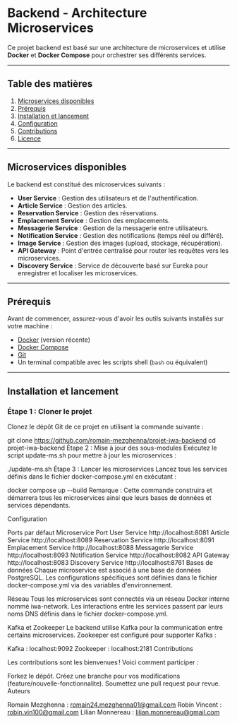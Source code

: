 # **Backend - Architecture Microservices**

Ce projet backend est basé sur une architecture de microservices et utilise **Docker** et **Docker Compose** pour orchestrer ses différents services.

---

## **Table des matières**
1. [Microservices disponibles](#microservices-disponibles)
2. [Prérequis](#prérequis)
3. [Installation et lancement](#installation-et-lancement)
4. [Configuration](#configuration)
5. [Contributions](#contributions)
6. [Licence](#licence)

---

## **Microservices disponibles**

Le backend est constitué des microservices suivants :

- **User Service** : Gestion des utilisateurs et de l'authentification.
- **Article Service** : Gestion des articles.
- **Reservation Service** : Gestion des réservations.
- **Emplacement Service** : Gestion des emplacements.
- **Messagerie Service** : Gestion de la messagerie entre utilisateurs.
- **Notification Service** : Gestion des notifications (temps réel ou différé).
- **Image Service** : Gestion des images (upload, stockage, récupération).
- **API Gateway** : Point d'entrée centralisé pour router les requêtes vers les microservices.
- **Discovery Service** : Service de découverte basé sur Eureka pour enregistrer et localiser les microservices.

---

## **Prérequis**

Avant de commencer, assurez-vous d'avoir les outils suivants installés sur votre machine :

- [Docker](https://www.docker.com/) (version récente)
- [Docker Compose](https://docs.docker.com/compose/)
- [Git](https://git-scm.com/)
- Un terminal compatible avec les scripts shell (`bash` ou équivalent)

---

## **Installation et lancement**

### **Étape 1 : Cloner le projet**
Clonez le dépôt Git de ce projet en utilisant la commande suivante :

git clone https://github.com/romain-mezghenna/projet-iwa-backend
cd projet-iwa-backend
Étape 2 : Mise à jour des sous-modules
Exécutez le script update-ms.sh pour mettre à jour les microservices :

./update-ms.sh
Étape 3 : Lancer les microservices
Lancez tous les services définis dans le fichier docker-compose.yml en exécutant :

docker compose up --build
Remarque : Cette commande construira et démarrera tous les microservices ainsi que leurs bases de données et services dépendants.

Configuration

Ports par défaut
Microservice	Port
User Service	http://localhost:8081
Article Service	http://localhost:8089
Reservation Service	http://localhost:8091
Emplacement Service	http://localhost:8088
Messagerie Service	http://localhost:8093
Notification Service	http://localhost:8082
API Gateway	http://localhost:8083
Discovery Service	http://localhost:8761
Bases de données
Chaque microservice est associé à une base de données PostgreSQL. Les configurations spécifiques sont définies dans le fichier docker-compose.yml via des variables d'environnement.

Réseau
Tous les microservices sont connectés via un réseau Docker interne nommé iwa-network. Les interactions entre les services passent par leurs noms DNS définis dans le fichier docker-compose.yml.

Kafka et Zookeeper
Le backend utilise Kafka pour la communication entre certains microservices. Zookeeper est configuré pour supporter Kafka :

Kafka : localhost:9092
Zookeeper : localhost:2181
Contributions

Les contributions sont les bienvenues ! Voici comment participer :

Forkez le dépôt.
Créez une branche pour vos modifications (feature/nouvelle-fonctionnalite).
Soumettez une pull request pour revue.
Auteurs

Romain Mezghenna : romain24.mezghenna01@gmail.com
Robin Vincent : robin.vin100@gmail.com
Lilian Monnereau : lilian.monnereau@gmail.com

